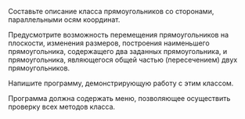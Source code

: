 Составьте описание класса прямоугольников со сторонами,
параллельными осям координат. 

Предусмотрите возможность перемещения
прямоугольников на плоскости, изменения размеров, построения
наименьшего прямоугольника, содержащего два заданных прямоугольника, и
прямоугольника, являющегося общей частью (пересечением) двух
прямоугольников. 

Напишите программу, демонстрирующую работу с этим
классом. 

Программа должна содержать меню, позволяющее осуществить
проверку всех методов класса.
